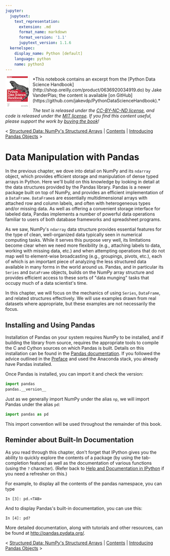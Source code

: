 ```yaml
---
jupyter:
  jupytext:
    text_representation:
      extension: .md
      format_name: markdown
      format_version: '1.1'
      jupytext_version: 1.1.6
  kernelspec:
    display_name: Python [default]
    language: python
    name: python3
---
```


<!--BOOK_INFORMATION-->
<img align="left" style="padding-right:10px;" src="figures/PDSH-cover-small.png">
*This notebook contains an excerpt from the [Python Data Science Handbook](http://shop.oreilly.com/product/0636920034919.do) by Jake VanderPlas; the content is available [on GitHub](https://github.com/jakevdp/PythonDataScienceHandbook).*

*The text is released under the [CC-BY-NC-ND license](https://creativecommons.org/licenses/by-nc-nd/3.0/us/legalcode), and code is released under the [MIT license](https://opensource.org/licenses/MIT). If you find this content useful, please support the work by [buying the book](http://shop.oreilly.com/product/0636920034919.do)!*


<!--NAVIGATION-->
< [Structured Data: NumPy's Structured Arrays](02.09-Structured-Data-NumPy.ipynb) | [Contents](Index.ipynb) | [Introducing Pandas Objects](03.01-Introducing-Pandas-Objects.ipynb) >


# Data Manipulation with Pandas


In the previous chapter, we dove into detail on NumPy and its ``ndarray`` object, which provides efficient storage and manipulation of dense typed arrays in Python.
Here we'll build on this knowledge by looking in detail at the data structures provided by the Pandas library.
Pandas is a newer package built on top of NumPy, and provides an efficient implementation of a ``DataFrame``.
``DataFrame``s are essentially multidimensional arrays with attached row and column labels, and often with heterogeneous types and/or missing data.
As well as offering a convenient storage interface for labeled data, Pandas implements a number of powerful data operations familiar to users of both database frameworks and spreadsheet programs.

As we saw, NumPy's ``ndarray`` data structure provides essential features for the type of clean, well-organized data typically seen in numerical computing tasks.
While it serves this purpose very well, its limitations become clear when we need more flexibility (e.g., attaching labels to data, working with missing data, etc.) and when attempting operations that do not map well to element-wise broadcasting (e.g., groupings, pivots, etc.), each of which is an important piece of analyzing the less structured data available in many forms in the world around us.
Pandas, and in particular its ``Series`` and ``DataFrame`` objects, builds on the NumPy array structure and provides efficient access to these sorts of "data munging" tasks that occupy much of a data scientist's time.

In this chapter, we will focus on the mechanics of using ``Series``, ``DataFrame``, and related structures effectively.
We will use examples drawn from real datasets where appropriate, but these examples are not necessarily the focus.


## Installing and Using Pandas

Installation of Pandas on your system requires NumPy to be installed, and if building the library from source, requires the appropriate tools to compile the C and Cython sources on which Pandas is built.
Details on this installation can be found in the [Pandas documentation](http://pandas.pydata.org/).
If you followed the advice outlined in the [Preface](00.00-Preface.ipynb) and used the Anaconda stack, you already have Pandas installed.

Once Pandas is installed, you can import it and check the version:

```python
import pandas
pandas.__version__
```

Just as we generally import NumPy under the alias ``np``, we will import Pandas under the alias ``pd``:

```python
import pandas as pd
```

This import convention will be used throughout the remainder of this book.

<!-- #region -->
## Reminder about Built-In Documentation

As you read through this chapter, don't forget that IPython gives you the ability to quickly explore the contents of a package (by using the tab-completion feature) as well as the documentation of various functions (using the ``?`` character). (Refer back to [Help and Documentation in IPython](01.01-Help-And-Documentation.ipynb) if you need a refresher on this.)

For example, to display all the contents of the pandas namespace, you can type

```ipython
In [3]: pd.<TAB>
```

And to display Pandas's built-in documentation, you can use this:

```ipython
In [4]: pd?
```

More detailed documentation, along with tutorials and other resources, can be found at http://pandas.pydata.org/.
<!-- #endregion -->

<!--NAVIGATION-->
< [Structured Data: NumPy's Structured Arrays](02.09-Structured-Data-NumPy.ipynb) | [Contents](Index.ipynb) | [Introducing Pandas Objects](03.01-Introducing-Pandas-Objects.ipynb) >
